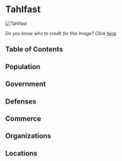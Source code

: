 # Tahlfast <!-- omit in toc -->

![Tahlfast](https://i.neoseeker.com/ca/captain_blood_conceptart_fttRZ.jpg)

*Do you know who to credit for this image? Click [here](https://airtable.com/shr3qtfCwGUUMYQqI).*

## Table of Contents <!-- omit in toc -->

## Population

## Government

## Defenses

## Commerce

## Organizations

## Locations
